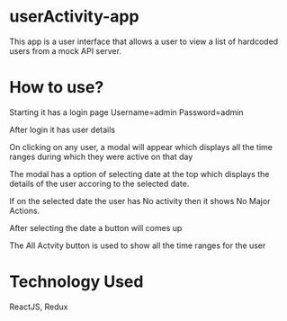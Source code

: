 # userActivity-app

This app is a user interface that allows a user to view a list of hardcoded
users from a mock API server.

# How to use?
Starting it has a login page 
  Username=admin
  Password=admin

After login it has user details

On clicking on any user, a modal will appear which displays
all the time ranges during which they were active on that day

The modal has a option of selecting date at the top which displays the details of the user accoring to the selected date.

If on the selected date the user has No activity then it shows No Major Actions.

After selecting the date a button will comes up 

The All Actvity button is used to show all the time ranges for the user

# Technology Used
  ReactJS, Redux